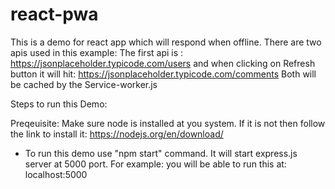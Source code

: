 # react-pwa
This is a demo for react app which will respond when offline. 
There are two apis used in this example: 
The first api is :  https://jsonplaceholder.typicode.com/users and when clicking on Refresh button it will hit: https://jsonplaceholder.typicode.com/comments 
Both will be cached by the Service-worker.js 


Steps to run this Demo:

Preqeuisite: Make sure node is installed at you system. If it is not then follow the link to install it: https://nodejs.org/en/download/


- To run this demo use "npm start" command. It will start express.js server at 5000 port. For example: you will be able to run this at: localhost:5000
